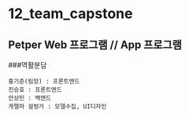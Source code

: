 # 12_team_capstone

## Petper Web 프로그램 // App 프로그램

###역활분담
```
홍기준(팀장) : 프론트엔드
진승호 : 프론트엔드
안상민 : 백엔드
게렐마 설렁거 : 모델수집, UI디자인
```
